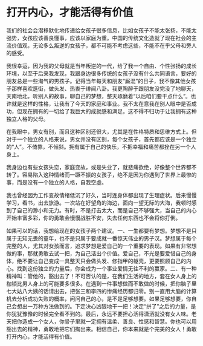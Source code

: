 # 打开内心，才能活得有价值

我们的社会会潜移默化地传递给女孩子很多信息，比如女孩子不能太张扬，不能太强势，女孩应该善良懂事，应该以家庭为重。中国的传统文化造就了现在社会的主流价值观，无论多么叛逆的女孩子，都不可能不考虑这些，不能不在乎父母和旁人的感受。

我很幸运，因为我的父母就是当年叛逆的一代，给了我一个自由、个性张扬的成长环境，以至于后来我发现，我跟身边很多传统的女孩子没有什么共同语言，要好的朋友总是一些淘气的男孩子。记得当年每天和朋友“厮混”的日子，我不像其他女孩子那样喜欢逛街，做头发、热衷于绯闻八卦。我更陶醉于跟朋友没完没了地聊天，天南地北，听别人的故事，聊自己的梦想，整天琢磨着“以后咱们要干点什么”。也许就是这样的性格，让我有了今天的家庭和事业。我不太在意我在别人眼中是否成功，但现在拥有的一切给了我巨大的成就感和满足。这不得不归功于让我拥有这种独立人格的父母。

在我眼中，男女有别，而且这种区别还很大，尤其是在性格特质和思维方式上。但对于一个独立的人格来说，男女并没有区别，每个女孩子，首先都应该是一个独立的“人”。不倚靠，不倾斜。拥有属于自己的快乐，不把幸福和痛苦都拴在另一个人身上。

我身边也有些女孩失恋，家庭变故，或是失业了，就悲痛欲绝，好像整个世界都不转了。容易陷入这种情绪而一蹶不振的女孩子，绝不是因为你遇到了世界上最惨的事，而是没有一个独立的人格，自我空虚。

我也曾经因为工作变故情绪低沉了好久，当时连身体都出现了生理症状。后来慢慢学习，看书，出去旅游。一次站在好望角的海边，面向一望无际的大海，我顿时感到了自己的渺小和无力。有时，不是打击太大，而是自己不够强大，当自己的内心开始丰富多彩，你的勇敢会慢慢战胜不安，失去任何东西也不会将你打倒。

如果可以的话，我想给现在的女孩子两个建议。一、一生都要有梦想。梦想不是只属于无知无畏的童年，也不是只属于要成就一番惊天伟业的男子汉。梦想属于每个完整的人，尤其对女孩而言，追求梦想是爱自己的一个重要的表现。如果有非常想做的事，那就勇敢去试一把，为自己活出个价值。爱自己，不光是要爱惜自己的身体，绝不要让自己变成一具整天只会做头发、修指甲的躯壳，更要照顾自己的内心。找到这份独立的力量后，你会成为一个事业爱情无往不利的赢家。二、有一种精神叫：管他的，豁出去了！不可否认的是，在我们生活的地方，套在女人身上的枷锁比男人身上的可能要多很多。在遇到一件事想做而不敢做的时候，把你脑子里七大姑八大姨的话请出去，把张三和李四的惨痛经历都归零。别一直用大脑的计算机去分析成功失败的概率，问问自己的心，是不是足够想要。如果足够想要，你自己会想出一万种方法做到的。下定决心凶狠地干一把！决定“拼了”之后的力量，是你犹犹豫豫的时候完全看不到的。最后，永远不要担心活得潇洒就没有女人味。老天把你造成一个女人，你骨子里就一定拥有温柔、善良、性感和智慧。你也可以用豁出去的精神，勇敢地把它们掏出来。相信自己，你本来就是个完美的女人！勇敢打开内心，才能活得有价值。